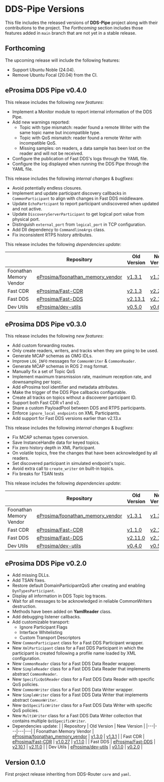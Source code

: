 # DDS-Pipe Versions

This file includes the released versions of **DDS-Pipe** project along with their contributions to the project.
The *Forthcoming* section includes those features added in `main` branch that are not yet in a stable release.

## Forthcoming

The upcoming release will include the following features:
* Support Ubuntu Noble (24.04).
* Remove Ubuntu Focal (20.04) from the CI.

## eProsima DDS Pipe v0.4.0

This release includes the following *new features*:
* Implement a Monitor module to report internal information of the DDS Pipe.
* Add new warnings reported:
  - Topic with type mismatch: reader found a remote Writer with the same topic name but incompatible type.
  - Topic with QoS mismatch: reader found a remote Writer with incompatible QoS.
  - Missing samples: on readers, a data sample has been lost on the reader and will not be received.
* Configure the publication of Fast DDS's logs through the YAML file.
* Configure the log displayed when running the DDS Pipe through the YAML file.

This release includes the following *internal changes* & *bugfixes*:
* Avoid potentially endless closures.
* Implement and update participant discovery callbacks in `CommonParticipant` to align with changes in Fast DDS middleware.
* Update `EchoPartcipant` to report participant undiscovered when updated and not active.
* Update `DiscoveryServerParticipant` to get logical port value from physical port.
* Distinguish `external_port` from `logical_port` in TCP configuration.
* Add Dll dependency to ``CommandlineArgs`` class.
* Fix inconsistent RTPS history attributes.

This release includes the following *dependencies update*:

|  | Repository | Old Version | New Version |
|---|---|---|---|
| Foonathan Memory Vendor | [eProsima/foonathan_memory_vendor](https://github.com/eProsima/foonathan_memory_vendor) | [v1.3.1](https://github.com/eProsima/foonathan_memory_vendor/releases/tag/v1.3.1) | [v1.3.1](https://github.com/eProsima/foonathan_memory_vendor/releases/tag/v1.3.1) |
| Fast CDR | [eProsima/Fast-CDR](https://github.com/eProsima/Fast-CDR) | [v2.1.3](https://github.com/eProsima/Fast-CDR/releases/tag/v2.1.3) | [v2.2.0](https://github.com/eProsima/Fast-CDR/releases/tag/v2.2.0) |
| Fast DDS | [eProsima/Fast-DDS](https://github.com/eProsima/Fast-DDS) | [v2.13.1](https://github.com/eProsima/Fast-DDS/releases/tag/v2.13.1) | [v2.14.0](https://github.com/eProsima/Fast-DDS/releases/tag/v2.14.0) |
| Dev Utils | [eProsima/dev-utils](https://github.com/eProsima/dev-utils) | [v0.5.0](https://github.com/eProsima/dev-utils/releases/tag/v0.5.0) | [v0.6.0](https://github.com/eProsima/dev-utils/releases/tag/v0.6.0) |


## eProsima DDS Pipe v0.3.0

This release includes the following *new features*:
* Add custom forwarding routes.
* Only create readers, writers, and tracks when they are going to be used.
* Generate MCAP schemas as OMG IDLs.
* Improve `LOG_INFO` messages for `CommonWriter` & `CommonReader`.
* Generate MCAP schemas in ROS 2 msg format.
* Manually fix a set of Topic QoS
* Implement maximum transmission rate, maximum reception rate, and downsampling per topic.
* Add eProsima tool identifier and metadata attributes.
* Make the trigger of the DDS Pipe callbacks configurable.
* Create all tracks on topics without a discoverer participant ID.
* Support both Fast CDR v1 and v2.
* Share a custom PayloadPool between DDS and RTPS participants.
* Enforce `ignore_local_endpoints` on XML Participants.
* Add support for Fast DDS versions earlier than v2.13.x

This release includes the following *internal changes* & *bugfixes*:
* Fix MCAP schemas types conversion.
* Save InstanceHandle data for keyed topics.
* Fix zero history depth in XML Participant.
* On volatile topics, free the changes that have been acknowledged by all readers.
* Set discovered participant in simulated endpoint's topic.
* Avoid extra call to `create_writer` on built-in topics.
*  Fix breaks for TSAN tests

This release includes the following *dependencies update*:

|  | Repository | Old Version | New Version |
|---|---|---|---|
| Foonathan Memory Vendor | [eProsima/foonathan_memory_vendor](https://github.com/eProsima/foonathan_memory_vendor) | [v1.3.1](https://github.com/eProsima/foonathan_memory_vendor/releases/tag/v1.3.1) | [v1.3.1](https://github.com/eProsima/foonathan_memory_vendor/releases/tag/v1.3.1) |
| Fast CDR | [eProsima/Fast-CDR](https://github.com/eProsima/Fast-CDR) | [v1.1.0](https://github.com/eProsima/Fast-CDR/releases/tag/v1.1.0) | [v2.1.3](https://github.com/eProsima/Fast-CDR/releases/tag/v2.1.3) |
| Fast DDS | [eProsima/Fast-DDS](https://github.com/eProsima/Fast-DDS) | [v2.11.0](https://github.com/eProsima/Fast-DDS/releases/tag/v2.11.0) | [v2.13.1](https://github.com/eProsima/Fast-DDS/releases/tag/v2.13.1) |
| Dev Utils | [eProsima/dev-utils](https://github.com/eProsima/dev-utils) | [v0.4.0](https://github.com/eProsima/dev-utils/releases/tag/v0.4.0) | [v0.5.0](https://github.com/eProsima/dev-utils/releases/tag/v0.5.0) |


## eProsima DDS Pipe v0.2.0

* Add missing DLLs.
* Add TSAN fixes.
* Restore default DomainParticipantQoS after creating and enabling ``DynTypesParticipant``.
* Display all information in DDS Topic log traces.
* Wait for all messages to be acknowledged in reliable CommonWriters destruction.
* Methods have been added on **YamlReader** class.
* Add debugging listener callbacks.
* Add customizable transport:
    * Ignore Participant Flags
    * Interface Whitelisting
    * Custom Transport Descriptors
* New ``CommonParticipant`` class for a Fast DDS Participant wrapper.
* New ``XmlParticipant`` class for a Fast DDS Participant in which the participant is created following a profile name loaded by XML configuration.
* New ``CommonReader`` class for a Fast DDS Data Reader wrapper.
* New ``SimpleReader`` class for a Fast DDS Data Reader that implements abstract ``CommonReader``.
* New ``SpecificQoSReader`` class for a Fast DDS Data Reader with specific QoS policies.
* New ``CommonWriter`` class for a Fast DDS Data Writer wrapper.
* New ``SimpleWriter`` class for a Fast DDS Data Writer that implements abstract ``CommonWriter``.
* New ``QoSSpecificWriter`` class for a Fast DDS Data Writer with specific QoS policies.
* New ``MultiWriter`` class for a Fast DDS Data Writer collection that contains multiple ``QoSSpecificWriter``.
* Dependencies update:
    |  | Repository | Old Version | New Version |
    |---|---|---|---|
    | Foonathan Memory Vendor | [eProsima/foonathan_memory_vendor](https://github.com/eProsima/foonathan_memory_vendor) | [v1.3.0](https://github.com/eProsima/foonathan_memory_vendor/releases/tag/v1.3.0) | [v1.3.1](https://github.com/eProsima/foonathan_memory_vendor/releases/tag/v1.3.1) |
    | Fast CDR | [eProsima/Fast-CDR](https://github.com/eProsima/Fast-CDR) | [v1.0.27](https://github.com/eProsima/Fast-CDR/releases/tag/v1.0.27) | [v1.1.0](https://github.com/eProsima/Fast-CDR/releases/tag/v1.1.0) |
    | Fast DDS | [eProsima/Fast-DDS](https://github.com/eProsima/Fast-DDS) | [v2.10.1](https://github.com/eProsima/Fast-DDS/releases/tag/v2.10.1) | [v2.11.0](https://github.com/eProsima/Fast-DDS/releases/tag/v2.11.0) |
    | Dev Utils | [eProsima/dev-utils](https://github.com/eProsima/dev-utils) | [v0.1.0](https://github.com/eProsima/dev-utils/releases/tag/v0.1.0) | [v0.2.0](https://github.com/eProsima/dev-utils/releases/tag/v0.2.0) |


## Version 0.1.0

First project release inheriting from DDS-Router `core` and `yaml`.
